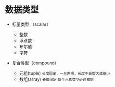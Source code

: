 # 数据类型

- 标量类型 （scalar）

    - 整数
    - 浮点数
    - 布尔值
    - 字符

- 复合类型（compound）

    - 元组(tuple) `长度固定，一旦声明，长度不会增大或缩小`
    - 数组(array) `长度固定` `每个元素类型必须相同`

